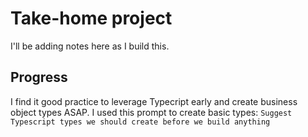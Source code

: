 # Take-home project

I'll be adding notes here as I build this.

## Progress

I find it good practice to leverage Typecript early and create business object types ASAP. I used this prompt to create basic types:
`Suggest Typescript types we should create before we build anything`
